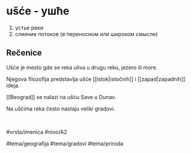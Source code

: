 # ušće - ушће

1. устье реки
2. слияние потоков (в переносном или широком смысле)

## Rečenice

Ušće je mesto gde se reka uliva u drugu reku, jezero ili more.

Njegova filozofija predstavlja ušće [[istok|istočnih]] i [[zapad|zapadnih]] ideja.

[[Beograd]] se nalazi na ušću Save u Dunav.

Na ušćima reka često nastaju veliki gradovi.

<br>

#vrsta/imenica
#nivo/A2

#tema/geografija
#tema/gradovi
#tema/priroda

